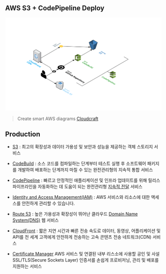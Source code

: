 ## AWS S3 + CodePipeline Deploy

![](./s3-codepipeline-deploy.png)

> Create smart AWS diagrams [Cloudcraft](https://cloudcraft.co/)

## Production

* [S3](https://aws.amazon.com/ko/s3/) : 최고의 확장성과 데이터 가용성 및 보안과 성능을 제공하는 객체 스토리지 서비스

* [CodeBuild](https://aws.amazon.com/ko/codebuild/) : 소스 코드를 컴파일하는 단계부터 테스트 실행 후 소프트웨어 패키지를 개발하여 배포하는 단계까지 마칠 수 있는 완전관리형의 지속적 통합 서비스

* [CodePipeline](https://aws.amazon.com/ko/codepipeline/) : 빠르고 안정적인 애플리케이션 및 인프라 업데이트를 위해 릴리스 파이프라인을 자동화하는 데 도움이 되는 완전관리형 [지속적 전달](https://aws.amazon.com/ko/devops/continuous-delivery/) 서비스

* [Identity and Access Management(IAM)](https://aws.amazon.com/ko/iam/) : AWS 서비스와 리소스에 대한 액세스를 안전하게 관리할 수 있습니다.

* [Route 53](https://aws.amazon.com/ko/route53/) : 높은 가용성과 확장성이 뛰어난 클라우드 [Domain Name System(DNS)](https://aws.amazon.com/ko/route53/what-is-dns/) 웹 서비스

* [CloudFront](https://aws.amazon.com/ko/cloudfront/) : 짧은 지연 시간과 빠른 전송 속도로 데이터, 동영상, 어플리케이션 및 API를 전 세계 고객에게 안전하게 전송하는 고속 콘텐츠 전송 네트워크(CDN) 서비스

* [Certificate Manager](https://aws.amazon.com/ko/certificate-manager/) AWS 서비스 및 연결된 내부 리스소에 사용할 공인 및 사설 SSL/TLS(Secure Sockets Layer) 인증서를 손쉽게 프로비저닝, 관리 및 배포를 지원하는 서비스
